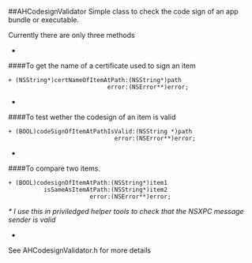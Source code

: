 ##AHCodesignValidator
Simple class to check the code sign of an app bundle or executable. 

Currently there are only three methods

-
####To get the name of a certificate used to sign an item
```
+ (NSString*)certNameOfItemAtPath:(NSString*)path 
                            error:(NSError**)error;
```
-

####To test wether the codesign of an item is valid
```
+ (BOOL)codeSignOfItemAtPathIsValid:(NSString *)path
                              error:(NSError**)error;
```
-

####To compare two items.  
```
+ (BOOL)codesignOfItemAtPath:(NSString*)item1
          isSameAsItemAtPath:(NSString*)item2
                       error:(NSError**)error;
```
_* I use this in priviledged helper tools to check that the NSXPC message sender is valid_

-

See AHCodesignValidator.h for more details

